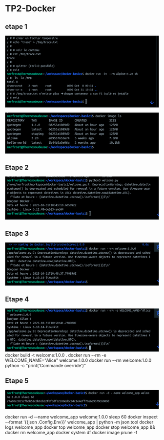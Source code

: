 # TP2-Docker
## etape 1

![alt text](image.png)

![alt text](image-1.png)

## Etape 2

![alt text](image-2.png)

## Etape 3
![alt text](image-3.png)

## Etape 4
![alt text](image-4.png)
docker build -t welcome:1.0.0 .
docker run --rm -e WELCOME_NAME="Alice" welcome:1.0.0
docker run --rm welcome:1.0.0 python -c "print('Commande override')"


## Etape 5
![alt text](image-5.png)

docker run -d --name welcome_app welcome:1.0.0 sleep 60
docker inspect --format '{{json .Config.Env}}' welcome_app | python -m json.tool
docker logs welcome_app
docker top welcome_app
docker stop welcome_app && docker rm welcome_app
docker system df
docker image prune -f